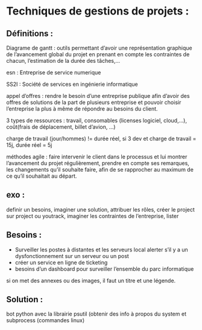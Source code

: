 # Techniques de gestions de projets :

## Définitions :

Diagrame de gantt : outils permettant d’avoir une représentation graphique de l’avancement global du projet en prenant en compte les contraintes de chacun, l’estimation de la durée des tâches,…

esn : Entreprise de service numerique

SS2I : Société de services en ingénierie informatique

appel d’offres : rendre le besoin d’une entreprise publique afin d’avoir des offres de solutions de la part de plusieurs entreprise et pouvoir choisir l’entreprise la plus à même de répondre au besoins du client.

3 types de ressources : travail, consomables (licenses logiciel, cloud,…), coût(frais de déplacement, billet d’avion, …)

charge de travail (jour/hommes) != durée réel, si 3 dev et charge de travail = 15j, durée réel = 5j

méthodes agile : faire intervenir le client dans le processus et lui montrer l’avancement du projet régulièrement, prendre en compte ses remarques, les changements qu’il souhaite faire, afin de se rapprocher au maximum de ce qu’il souhaitait au départ.

## exo :

definir un besoins, imaginer une solution, attribuer les rôles, créer le project sur project ou youtrack, imaginer les contraintes de l’entreprise, lister

## Besoins :

- Surveiller les postes à distantes et les serveurs local alerter s’il y a un dysfonctionnement sur un serveur ou un post
- créer un service en ligne de ticketing
- besoins d’un dashboard pour surveiller l’ensemble du parc informatique

si on met des annexes ou des images, il faut un titre et une légende.

## Solution :

bot python avec la librairie psutil (obtenir des info à propos du system et subprocess (commandes linux)
